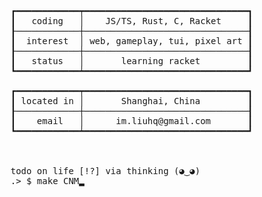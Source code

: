 <pre>
 

    ┏━━━━━━━━━━━━┯━━━━━━━━━━━━━━━━━━━━━━━━━━━━━━━┓           ╱▔ ▔▔▔▔▔▔▔▔▔▔▔▔▔▔╲
    ┃   coding   │    JS/TS, Rust, C, Racket     ┃          ▕  Only Bug can do  │
    ┠────────────┼───────────────────────────────┨           ╲▁▁▁▁▁▁▁▁▁_    ▁▁╱
    ┃  interest  │ web, gameplay, tui, pixel art ┃                        ╲╱          ▄▀▄ 
    ┠────────────┼───────────────────────────────┨                                  ▄▀   ▀▀▄▄
    ┃   status   │       learning racket         ┃                               ▄▀           ▀▀▄▄
    ┗━━━━━━━━━━━━┷━━━━━━━━━━━━━━━━━━━━━━━━━━━━━━━┛                            ▄▀                   ▀▀▀ █
                                                                            ▄▀     ⬤                  █
    ┏━━━━━━━━━━━━┯━━━━━━━━━━━━━━━━━━━━━━━━━━━━━━━┓                         █                           █
    ┃ located in │       Shanghai, China         ┃                   ▄▀▀▬▬          ▔█▃     ⬤        █
    ┠────────────┼───────────────────────────────┨                   ▀▄▄▄▄▄▄▃                          █
    ┃    email   │      im.liuhq@gmail.com       ┃                                  ▄▄▄▀▀▬▬    ▂       █
    ┗━━━━━━━━━━━━┷━━━━━━━━━━━━━━━━━━━━━━━━━━━━━━━┛                                 ▀▁▁▁▂▂▂▅▀▀▀   ▀▀▃▃▃█



    todo on life [!?] via thinking (◕‿◕)
    .> $ make CNM▂

 
</pre>
